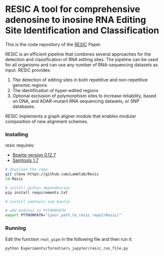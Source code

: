 # RESIC A tool for comprehensive adenosine to inosine RNA Editing Site Identification and Classification

This is the code repository of the [RESIC](https://www.frontiersin.org/articles/10.3389/fgene.2021.686851/full) Paper.

RESIC is  an efficient pipeline that combines several approaches for the detection and classification of RNA editing sites. The pipeline can be used for all organisms and can use any number of RNA-sequencing datasets as input. RESIC provides: 

1. The detection of editing sites in both repetitive and non-repetitive genomic regions
2. The identification of hyper-edited regions
3. Optional exclusion of polymorphism sites to increase reliability, based on DNA, and ADAR-mutant RNA sequencing datasets, or SNP databases.

RESIC implements a graph aligner module that enables modular composition of new alignment schemes. 



### Installing 

resic requires:
* [Bowtie version 0.12.7](https://sourceforge.net/projects/bowtie-bio/files/bowtie/0.12.7/bowtie-0.12.7-linux-x86_64.zip/download)
* [Samtools 1.7](https://github.com/samtools/samtools/releases/tag/1.7)

```bash
# download the repo
git clone https://github.com/Lammlab/Resic
cd Resic

# install python dependencies
pip install requirements.txt

# install samtools and bowtie

# add modules to PYTHONPATH
export PYTHONPATH="{your_path_to_resic_repo}/Resic/"

```

### Running

Edit the function `real_pipe` in the following file and then run it:

```bash
python Experiments/forontiers_jupyter/resic_run_file.py
```

